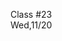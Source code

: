 <div class="lecture2">

<div class="column_date">
<p markdown="block">

Class #23 <br>
Wed,11/20

</p>
</div>
<div class="column_materials">
<p markdown="block">



</p>
</div>

<div class="column_assign">
<p markdown="block">



</p>
</div>

</div>

